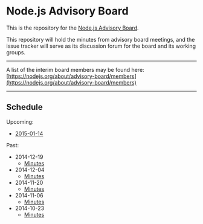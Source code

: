 Node.js Advisory Board
======================

This is the repository for the [Node.js Advisory
Board](https://www.joyent.com/blog/node-js-advisory-board).

This repository will hold the minutes from advisory board meetings, and the
issue tracker will serve as its discussion forum for the board and its working
groups.

---

A list of the interim board members may be found here:
[https://nodejs.org/about/advisory-board/members](https://nodejs.org/about/advisory-board/members)

---

## Schedule

Upcoming:

 * [2015-01-14](https://global.gotomeeting.com/join/524998381)

Past:

 * 2014-12-19
    - [Minutes](meetings/2014-12-19/minutes.md)
 * 2014-12-04
    - [Minutes](meetings/2014-12-04/minutes.html)
 * 2014-11-20
    - [Minutes](meetings/2014-11-20/minutes.html)
 * 2014-11-06
    - [Minutes](meetings/2014-11-06/minutes.html)
 * 2014-10-23
    - [Minutes](meetings/2014-10-23/minutes.html)
